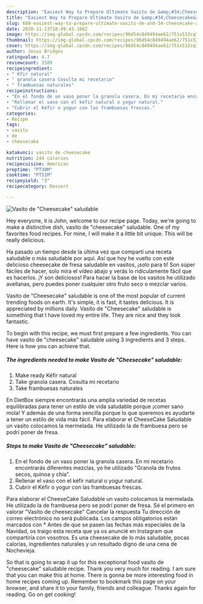 ```yaml
---
description: "Easiest Way to Prepare Ultimate Vasito de &amp;#34;Cheesecake&amp;#34; saludable"
title: "Easiest Way to Prepare Ultimate Vasito de &amp;#34;Cheesecake&amp;#34; saludable"
slug: 689-easiest-way-to-prepare-ultimate-vasito-de-and-34-cheesecake-and-34-saludable
date: 2020-11-13T18:49:43.108Z
image: https://img-global.cpcdn.com/recipes/96d54c849494ae62/751x532cq70/vasito-de-cheesecake-saludable-foto-principal.jpg
thumbnail: https://img-global.cpcdn.com/recipes/96d54c849494ae62/751x532cq70/vasito-de-cheesecake-saludable-foto-principal.jpg
cover: https://img-global.cpcdn.com/recipes/96d54c849494ae62/751x532cq70/vasito-de-cheesecake-saludable-foto-principal.jpg
author: Jesus Bridges
ratingvalue: 4.7
reviewcount: 3389
recipeingredient:
- " Kfir natural"
- " granola casera Cosulta mi recetario"
- " frambuesas naturales"
recipeinstructions:
- "En el fondo de un vaso poner la granola casera. En mi recetario encontrarás diferentes mezclas, yo he utilizado &#34;Granola de frutos secos, quinoa y chía&#34;."
- "Rellenar el vaso con el kéfir natural o yogur natural."
- "Cubrir el Kéfir o yogur con las frambuesas frescas."
categories:
- Recipe
tags:
- vasito
- de
- cheesecake

katakunci: vasito de cheesecake 
nutrition: 244 calories
recipecuisine: American
preptime: "PT30M"
cooktime: "PT51M"
recipeyield: "3"
recipecategory: Dessert

---
```



![Vasito de &#34;Cheesecake&#34; saludable](https://img-global.cpcdn.com/recipes/96d54c849494ae62/751x532cq70/vasito-de-cheesecake-saludable-foto-principal.jpg)

Hey everyone, it is John, welcome to our recipe page. Today, we're going to make a distinctive dish, vasito de &#34;cheesecake&#34; saludable. One of my favorites food recipes. For mine, I will make it a little bit unique. This will be really delicious.

Ha pasado un tiempo desde la última vez que compartí una receta saludable o más saludable por aquí. Así que hoy he vuelto con este delicioso cheesecake de fresa saludable en vasitos, ¡solo para ti! Son súper fáciles de hacer, solo mira el vídeo abajo y verás lo ridículamente fácil que es hacerlos. ¡Y son deliciosos! Para hacer la base de los vasitos he utilizado avellanas, pero puedes poner cualquier otro fruto seco o mezclar varios.

Vasito de &#34;Cheesecake&#34; saludable is one of the most popular of current trending foods on earth. It's simple, it is fast, it tastes delicious. It is appreciated by millions daily. Vasito de &#34;Cheesecake&#34; saludable is something that I have loved my entire life. They are nice and they look fantastic.


To begin with this recipe, we must first prepare a few ingredients. You can have vasito de &#34;cheesecake&#34; saludable using 3 ingredients and 3 steps. Here is how you can achieve that.

<!--inarticleads1-->

##### The ingredients needed to make Vasito de &#34;Cheesecake&#34; saludable:

1. Make ready  Kéfir natural
1. Take  granola casera. Cosulta mi recetario
1. Take  frambuesas naturales


En DietBox siempre encontrarás una amplia variedad de recetas equilibradas para tener un estilo de vida saludable porque ¡comer sano mola! Y además de una forma sencilla porque lo que queremos es ayudarte a tener un estilo de vida más fácil. Para elaborar el CheeseCake Saludable un vasito colocamos la mermelada. He utilizado la de frambuesa pero se podrí poner de fresa. 

<!--inarticleads2-->

##### Steps to make Vasito de &#34;Cheesecake&#34; saludable:

1. En el fondo de un vaso poner la granola casera. En mi recetario encontrarás diferentes mezclas, yo he utilizado &#34;Granola de frutos secos, quinoa y chía&#34;.
1. Rellenar el vaso con el kéfir natural o yogur natural.
1. Cubrir el Kéfir o yogur con las frambuesas frescas.


Para elaborar el CheeseCake Saludable un vasito colocamos la mermelada. He utilizado la de frambuesa pero se podrí poner de fresa. Sé el primero en valorar &#34;Vasito de cheesecake&#34; Cancelar la respuesta Tu dirección de correo electrónico no será publicada. Los campos obligatorios están marcados con * Antes de que se pasen las fechas más especiales de la Navidad, os traigo esta receta que ya os anuncié en Instagram que compartiría con vosotros. Es una cheesecake de lo más saludable, pocas calorías, ingredientes naturales y un resultado digno de una cena de Nochevieja. 

So that is going to wrap it up for this exceptional food vasito de &#34;cheesecake&#34; saludable recipe. Thank you very much for reading. I am sure that you can make this at home. There is gonna be more interesting food in home recipes coming up. Remember to bookmark this page on your browser, and share it to your family, friends and colleague. Thanks again for reading. Go on get cooking!
